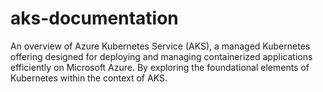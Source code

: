 # aks-documentation
An overview of Azure Kubernetes Service (AKS), a managed Kubernetes offering designed for deploying and managing containerized applications efficiently on Microsoft Azure. By exploring the foundational elements of Kubernetes within the context of AKS.
